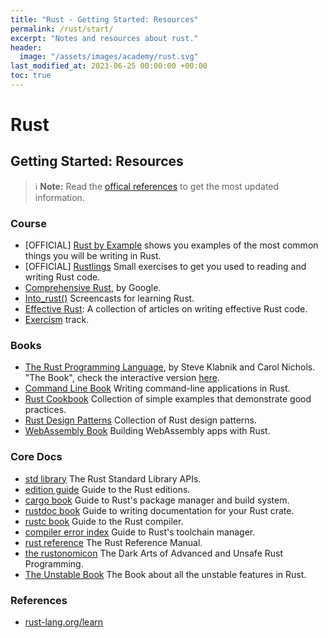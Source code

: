 ```yaml
---
title: "Rust - Getting Started: Resources"
permalink: /rust/start/
excerpt: "Notes and resources about rust."
header:
  image: "/assets/images/academy/rust.svg"
last_modified_at: 2023-06-25 00:00:00 +00:00
toc: true
---
```



# Rust

## Getting Started: Resources

> :information_source: **Note:** Read the [offical references](https://www.rust-lang.org/learn) to get the most updated information.

### Course
* [OFFICIAL] [Rust by Example](https://doc.rust-lang.org/stable/rust-by-example/) shows you examples of the most common things you will be writing in Rust.
* [OFFICIAL] [Rustlings](https://rustlings.cool/) Small exercises to get you used to reading and writing Rust code.
* [Comprehensive Rust](https://google.github.io/comprehensive-rust/), by Google.
* [Into_rust()](http://intorust.com/) Screencasts for learning Rust.
* [Effective Rust](https://www.lurklurk.org/effective-rust/): A collection of articles on writing effective Rust code.
* [Exercism](https://exercism.io/tracks/rust) track.

### Books
* [The Rust Programming Language](https://doc.rust-lang.org/book/), by Steve Klabnik and Carol Nichols. "The Book", check the interactive version [here](https://rust-book.cs.brown.edu).
* [Command Line Book](https://rust-cli.github.io/book/index.html) Writing command-line applications in Rust.
* [Rust Cookbook](https://rust-lang-nursery.github.io/rust-cookbook/) Collection of simple examples that demonstrate good practices.
* [Rust Design Patterns](https://rust-unofficial.github.io/patterns/) Collection of Rust design patterns.
* [WebAssembly Book](https://rustwasm.github.io/docs/book/) Building WebAssembly apps with Rust.

### Core Docs

* [std library](https://doc.rust-lang.org/std/index.html) The Rust Standard Library APIs.
* [edition guide](https://doc.rust-lang.org/edition-guide/index.html) Guide to the Rust editions.
* [cargo book](https://doc.rust-lang.org/cargo/index.html) Guide to Rust's package manager and build system.
* [rustdoc book](https://doc.rust-lang.org/rustdoc/index.html) Guide to writing documentation for your Rust crate.
* [rustc book](https://doc.rust-lang.org/rustc/index.html) Guide to the Rust compiler.
* [compiler error index](https://doc.rust-lang.org/rustup/index.html) Guide to Rust's toolchain manager.
* [rust reference](https://doc.rust-lang.org/reference/index.html) The Rust Reference Manual.
* [the rustonomicon](https://doc.rust-lang.org/nomicon/index.html) The Dark Arts of Advanced and Unsafe Rust Programming.
* [The Unstable Book](https://doc.rust-lang.org/unstable-book/index.html) The Book about all the unstable features in Rust.

### References
  * [rust-lang.org/learn](https://www.rust-lang.org/learn)
